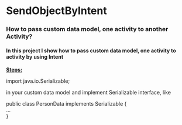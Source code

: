 # SendObjectByIntent
<h3>How to pass custom data model, one activity to another Activity?</h3>
<h4>In this project I show how to pass custom data model, one activity to activity by using Intent</h4>

<b><u>Steps:</u></b>
<p>
<p>import java.io.Serializable;</p>
<p>in your custom data model and implement Serializable interface, like</p>
<p>public class PersonData implements Serializable {<br /> ...<br />}</p>
</p>
